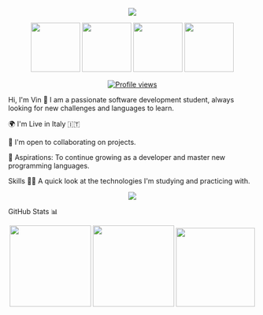 <p align="center">
<img src="https://capsule-render.vercel.app/api?type=waving&color=8A2BE2&height=120&text=Vin&section=header&fontSize=90&fontAlignY=30&animation=fadeIn" />
</p>

<p align="center">
<img src="https://media3.giphy.com/media/ln7z2eWriiQAllfVcn/200w.webp" width="100">
<img src="https://i.giphy.com/media/LMt9638dO8dftAjtco/200.webp" width="100">
<img src="https://i.giphy.com/media/eNAsjO55tPbgaor7ma/200w.webp" width="100">
<img src="https://i.giphy.com/media/VgGthkhUvGgOit7Y9i/200.webp" width="100">
</p>

<p align="center">
<a href="https://github.com/VinoFFR">
<img src="https://komarev.com/ghpvc/?username=VinoFFR&color=blue&style=flat-square" alt="Profile views">
</a>
</p>

Hi, I'm Vin 👋
I am a passionate software development student, always looking for new challenges and languages to learn.

🌍 I'm Live in Italy 🇮🇹

🤝 I'm open to collaborating on projects.

🎯 Aspirations: To continue growing as a developer and master new programming languages.

Skills 💪🏻
A quick look at the technologies I'm studying and practicing with.

<p align="center">
<img src="https://skillicons.dev/icons?i=html,css,js,python,c,cpp" />
</p>

GitHub Stats 📊
<p align="center">
<img src="https://github-readme-stats.vercel.app/api?username=VinoFFR&theme=dark&hide_border=true&include_all_commits=true&count_private=true" height="165"/>
<img src="https://github-readme-stats.vercel.app/api/top-langs/?username=VinoFFR&layout=compact&theme=dark&hide_border=true&include_all_commits=true&count_private=true" height="165"/>
<img src="https://github-readme-streak-stats.herokuapp.com/?user=VinoFFR&theme=dark&hide_border=true" height="160"/>
</p>
